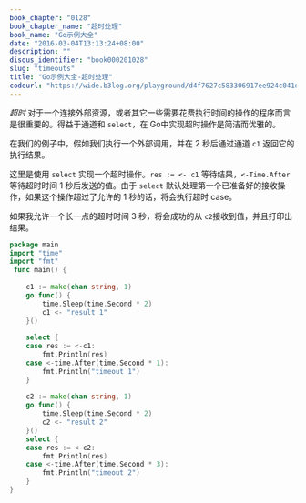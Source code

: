 ```yaml
---
book_chapter: "0128"
book_chapter_name: "超时处理"
book_name: "Go示例大全"
date: "2016-03-04T13:13:24+08:00"
description: ""
disqus_identifier: "book000201028"
slug: "timeouts"
title: "Go示例大全-超时处理"
codeurl: "https://wide.b3log.org/playground/d4f7627c583306917ee924c041d09a7c.go"
---
```

 
_超时_ 对于一个连接外部资源，或者其它一些需要花费执行时间的操作的程序而言是很重要的。得益于通道和 `select`，在 Go中实现超时操作是简洁而优雅的。







在我们的例子中，假如我们执行一个外部调用，并在 2 秒后通过通道 `c1` 返回它的执行结果。

这里是使用 `select` 实现一个超时操作。`res := <- c1` 等待结果，`<-Time.After` 等待超时时间 1 秒后发送的值。由于 `select` 默认处理第一个已准备好的接收操作，如果这个操作超过了允许的 1 秒的话，将会执行超时 case。

如果我允许一个长一点的超时时间 3 秒，将会成功的从 `c2`接收到值，并且打印出结果。
 

```Go
package main  
import "time"
import "fmt"  
 func main() {  
 
    c1 := make(chan string, 1)
    go func() {
        time.Sleep(time.Second * 2)
        c1 <- "result 1"
    }()  
 
    select {
    case res := <-c1:
        fmt.Println(res)
    case <-time.After(time.Second * 1):
        fmt.Println("timeout 1")
    }  
 
    c2 := make(chan string, 1)
    go func() {
        time.Sleep(time.Second * 2)
        c2 <- "result 2"
    }()
    select {
    case res := <-c2:
        fmt.Println(res)
    case <-time.After(time.Second * 3):
        fmt.Println("timeout 2")
    }
}  
```
